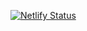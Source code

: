 [![Netlify Status](https://api.netlify.com/api/v1/badges/9012988b-dbd4-46d1-8ae8-a5ff155bd66f/deploy-status)](https://app.netlify.com/sites/kind-tereshkova-f537ff/deploys)
